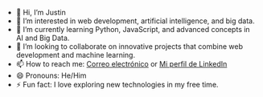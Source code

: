 - 👋 Hi, I’m Justin
- 👀 I’m interested in web development, artificial intelligence, and big data.
- 🌱 I’m currently learning Python, JavaScript, and advanced concepts in AI and Big Data.
- 💞️ I’m looking to collaborate on innovative projects that combine web development and machine learning.
- 📫 How to reach me: [Correo electrónico](mailto:25justin04@gmail.com) or [Mi perfil de LinkedIn](www.linkedin.com/in/justin-campuzano-n-5bbb182a3)
- 😄 Pronouns: He/Him
- ⚡ Fun fact: I love exploring new technologies in my free time.


